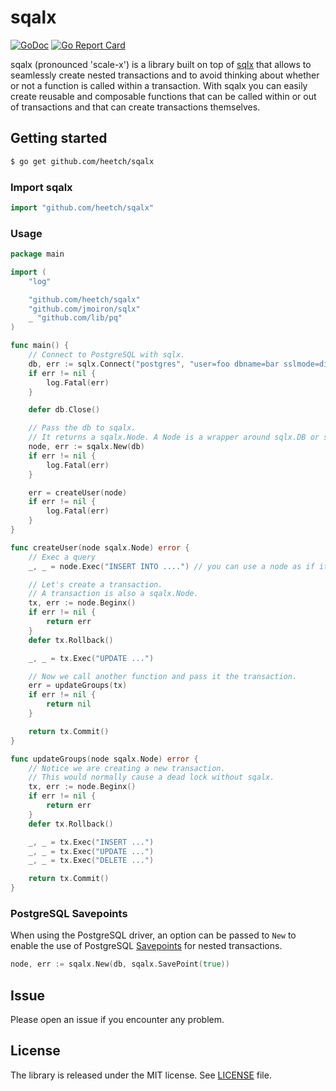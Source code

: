 # sqalx

[![GoDoc](https://godoc.org/github.com/heetch/sqalx?status.svg)](https://godoc.org/github.com/heetch/sqalx)
[![Go Report Card](https://goreportcard.com/badge/github.com/heetch/sqalx)](https://goreportcard.com/report/github.com/heetch/sqalx)

sqalx (pronounced 'scale-x') is a library built on top of [sqlx](https://github.com/jmoiron/sqlx) that allows to seamlessly create nested transactions and to avoid thinking about whether or not a function is called within a transaction.
With sqalx you can easily create reusable and composable functions that can be called within or out of transactions and that can create transactions themselves.

## Getting started

```sh
$ go get github.com/heetch/sqalx
```

### Import sqalx

```go
import "github.com/heetch/sqalx"
```

### Usage

```go
package main

import (
	"log"

	"github.com/heetch/sqalx"
	"github.com/jmoiron/sqlx"
	_ "github.com/lib/pq"
)

func main() {
	// Connect to PostgreSQL with sqlx.
	db, err := sqlx.Connect("postgres", "user=foo dbname=bar sslmode=disable")
	if err != nil {
		log.Fatal(err)
	}

	defer db.Close()

	// Pass the db to sqalx.
	// It returns a sqalx.Node. A Node is a wrapper around sqlx.DB or sqlx.Tx.
	node, err := sqalx.New(db)
	if err != nil {
		log.Fatal(err)
	}

	err = createUser(node)
	if err != nil {
		log.Fatal(err)
	}
}

func createUser(node sqalx.Node) error {
	// Exec a query
	_, _ = node.Exec("INSERT INTO ....") // you can use a node as if it were a *sqlx.DB or a *sqlx.Tx

	// Let's create a transaction.
	// A transaction is also a sqalx.Node.
	tx, err := node.Beginx()
	if err != nil {
		return err
	}
	defer tx.Rollback()

	_, _ = tx.Exec("UPDATE ...")

	// Now we call another function and pass it the transaction.
	err = updateGroups(tx)
	if err != nil {
		return nil
	}

	return tx.Commit()
}

func updateGroups(node sqalx.Node) error {
	// Notice we are creating a new transaction.
	// This would normally cause a dead lock without sqalx.
	tx, err := node.Beginx()
	if err != nil {
		return err
	}
	defer tx.Rollback()

	_, _ = tx.Exec("INSERT ...")
	_, _ = tx.Exec("UPDATE ...")
	_, _ = tx.Exec("DELETE ...")

	return tx.Commit()
}
```

### PostgreSQL Savepoints

When using the PostgreSQL driver, an option can be passed to `New` to enable the use of PostgreSQL [Savepoints](https://www.postgresql.org/docs/8.1/static/sql-savepoint.html) for nested transactions.

```go
node, err := sqalx.New(db, sqalx.SavePoint(true))
```

## Issue
Please open an issue if you encounter any problem.

## License
 The library is released under the MIT license. See [LICENSE](LICENSE) file.
